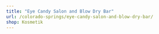 ```yaml
---
title: "Eye Candy Salon and Blow Dry Bar"
url: /colorado-springs/eye-candy-salon-and-blow-dry-bar/
shop: Kosmetik
---
```


